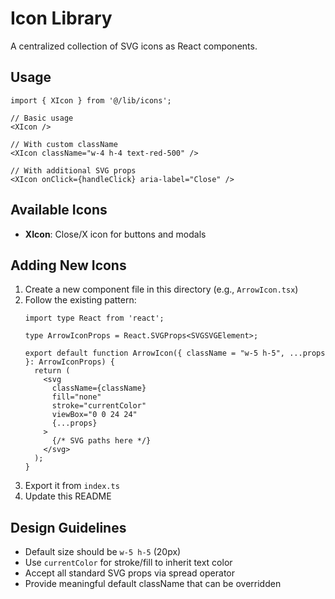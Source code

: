 # Icon Library

A centralized collection of SVG icons as React components.

## Usage

```tsx
import { XIcon } from '@/lib/icons';

// Basic usage
<XIcon />

// With custom className
<XIcon className="w-4 h-4 text-red-500" />

// With additional SVG props
<XIcon onClick={handleClick} aria-label="Close" />
```

## Available Icons

- **XIcon**: Close/X icon for buttons and modals

## Adding New Icons

1. Create a new component file in this directory (e.g., `ArrowIcon.tsx`)
2. Follow the existing pattern:
   ```tsx
   import type React from 'react';

   type ArrowIconProps = React.SVGProps<SVGSVGElement>;

   export default function ArrowIcon({ className = "w-5 h-5", ...props }: ArrowIconProps) {
     return (
       <svg
         className={className}
         fill="none"
         stroke="currentColor"
         viewBox="0 0 24 24"
         {...props}
       >
         {/* SVG paths here */}
       </svg>
     );
   }
   ```
3. Export it from `index.ts`
4. Update this README

## Design Guidelines

- Default size should be `w-5 h-5` (20px)
- Use `currentColor` for stroke/fill to inherit text color
- Accept all standard SVG props via spread operator
- Provide meaningful default className that can be overridden